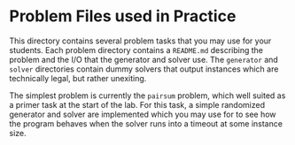 # Problem Files used in Practice
This directory contains several problem tasks that you may use for your
students. Each problem directory contains a `README.md` describing the problem
and the I/O that the generator and solver use. The `generator` and `solver`
directories contain dummy solvers that output instances which are technically
legal, but rather unexiting.

The simplest problem is currently the `pairsum` problem, which well suited as a
primer task at the start of the lab. For this task, a simple randomized
generator and solver are implemented which you may use for to see how the
program behaves when the solver runs into a timeout at some instance size.